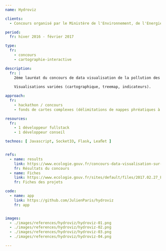 ```yaml
---
name: Hydroviz

clients: 
  - Concours organisé par le Ministère de l'Environnement, de l'Energie et de la Mer

period: 
  fr: hiver 2016 - février 2017

type:
  fr:
    - concours 
    - cartographie-interactive

description:
  fr: |
    2ème lauréat du concours de data visualisation de la pollution des nappes phréatiques aux pesticides.
    
    Visualisations variées (cartographique, treemap, indicateurs). 

approach:
  fr: 
    - hackathon / concours
    - fonds de cartes complexes (délimitations de nappes phréatiques à diﬀérentes profondeurs) 

resources:
  fr: 
    - 1 développeur fullstack
    - 1 développeur conseil

technos: [ Javascript, SocketIO, Flask, Leaﬂet ]


refs:
  - name: results 
    link: https://www.ecologie.gouv.fr/concours-data-visualisation-sur-pesticides-dans-eaux-souterraines-2
    fr: Résultats du concours 
  - name: Fiches
    link: https://www.ecologie.gouv.fr/sites/default/files/2017.02.27_Fiches_des_projets.pdf
    fr: Fiches des projets 

code:
  - name: app
    link: https://github.com/JulienParis/hydroviz
    fr: app


images:
  - ./images/references/hydroviz/hydroviz-01.png
  - ./images/references/hydroviz/hydroviz-02.png
  - ./images/references/hydroviz/hydroviz-03.png
  - ./images/references/hydroviz/hydroviz-04.png

---
```

